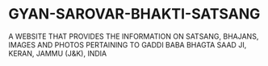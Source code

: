 # GYAN-SAROVAR-BHAKTI-SATSANG
A WEBSITE THAT PROVIDES THE INFORMATION ON SATSANG, BHAJANS, IMAGES AND PHOTOS PERTAINING TO GADDI BABA BHAGTA SAAD JI, KERAN, JAMMU (J&amp;K), INDIA
